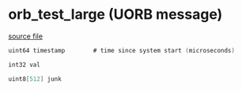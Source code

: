 # orb_test_large (UORB message)



[source file](https://github.com/PX4/PX4-Autopilot/blob/release/1.13/msg/orb_test_large.msg)

```c
uint64 timestamp        # time since system start (microseconds)

int32 val

uint8[512] junk

```

